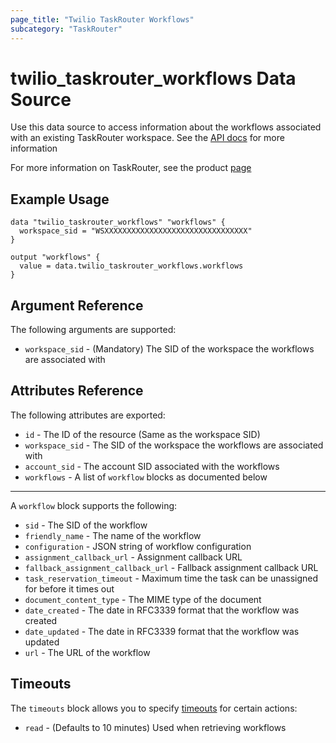 ```yaml
---
page_title: "Twilio TaskRouter Workflows"
subcategory: "TaskRouter"
---
```


# twilio_taskrouter_workflows Data Source

Use this data source to access information about the workflows associated with an existing TaskRouter workspace. See the [API docs](https://www.twilio.com/docs/taskrouter/api/workflow) for more information

For more information on TaskRouter, see the product [page](https://www.twilio.com/taskrouter)

## Example Usage

```hcl
data "twilio_taskrouter_workflows" "workflows" {
  workspace_sid = "WSXXXXXXXXXXXXXXXXXXXXXXXXXXXXXXXX"
}

output "workflows" {
  value = data.twilio_taskrouter_workflows.workflows
}
```

## Argument Reference

The following arguments are supported:

- `workspace_sid` - (Mandatory) The SID of the workspace the workflows are associated with

## Attributes Reference

The following attributes are exported:

- `id` - The ID of the resource (Same as the workspace SID)
- `workspace_sid` - The SID of the workspace the workflows are associated with
- `account_sid` - The account SID associated with the workflows
- `workflows` - A list of `workflow` blocks as documented below

---

A `workflow` block supports the following:

- `sid` - The SID of the workflow
- `friendly_name` - The name of the workflow
- `configuration` - JSON string of workflow configuration
- `assignment_callback_url` - Assignment callback URL
- `fallback_assignment_callback_url` - Fallback assignment callback URL
- `task_reservation_timeout` - Maximum time the task can be unassigned for before it times out
- `document_content_type` - The MIME type of the document
- `date_created` - The date in RFC3339 format that the workflow was created
- `date_updated` - The date in RFC3339 format that the workflow was updated
- `url` - The URL of the workflow

## Timeouts

The `timeouts` block allows you to specify [timeouts](https://www.terraform.io/docs/configuration/resources.html#timeouts) for certain actions:

- `read` - (Defaults to 10 minutes) Used when retrieving workflows
